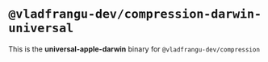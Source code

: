 # `@vladfrangu-dev/compression-darwin-universal`

This is the **universal-apple-darwin** binary for `@vladfrangu-dev/compression`
